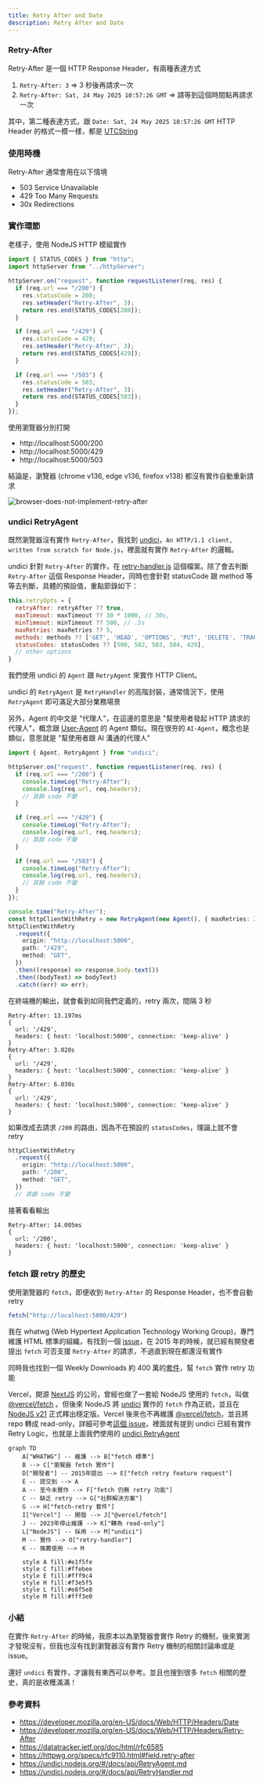 ```yaml
---
title: Retry After and Date
description: Retry After and Date
---
```


### Retry-After

Retry-After 是一個 HTTP Response Header，有兩種表達方式

1. `Retry-After: 3` => 3 秒後再請求一次
2. `Retry-After: Sat, 24 May 2025 10:57:26 GMT` => 請等到這個時間點再請求一次

其中，第二種表達方式，跟 `Date: Sat, 24 May 2025 10:57:26 GMT` HTTP Header 的格式一模一樣，都是 [UTCString](https://developer.mozilla.org/en-US/docs/Web/JavaScript/Reference/Global_Objects/Date/toUTCString)

### 使用時機

Retry-After 通常會用在以下情境

- 503 Service Unavailable
- 429 Too Many Requests
- 30x Redirections

### 實作環節

老樣子，使用 NodeJS HTTP 模組實作

```ts
import { STATUS_CODES } from "http";
import httpServer from "../httpServer";

httpServer.on("request", function requestListener(req, res) {
  if (req.url === "/200") {
    res.statusCode = 200;
    res.setHeader("Retry-After", 3);
    return res.end(STATUS_CODES[200]);
  }

  if (req.url === "/429") {
    res.statusCode = 429;
    res.setHeader("Retry-After", 3);
    return res.end(STATUS_CODES[429]);
  }

  if (req.url === "/503") {
    res.statusCode = 503;
    res.setHeader("Retry-After", 3);
    return res.end(STATUS_CODES[503]);
  }
});
```

使用瀏覽器分別打開
- http://localhost:5000/200
- http://localhost:5000/429
- http://localhost:5000/503

結論是，瀏覽器 (chrome v136, edge v136, firefox v138) 都沒有實作自動重新請求

![browser-does-not-implement-retry-after](../static/img/browser-does-not-implement-retry-after.jpg)

### undici RetryAgent

既然瀏覽器沒有實作 `Retry-After`，我找到 [undici](https://github.com/nodejs/undici)，`An HTTP/1.1 client, written from scratch for Node.js`，裡面就有實作 `Retry-After` 的邏輯。

undici 針對 `Retry-After` 的實作，在 [retry-handler.js](https://github.com/nodejs/undici/blob/main/lib/handler/retry-handler.js) 這個檔案。除了會去判斷 `Retry-After` 這個 Response Header，同時也會針對 statusCode 跟 method 等等去判斷，具體的預設值，重點節錄如下：

```js
this.retryOpts = {
  retryAfter: retryAfter ?? true,
  maxTimeout: maxTimeout ?? 30 * 1000, // 30s,
  minTimeout: minTimeout ?? 500, // .5s
  maxRetries: maxRetries ?? 5,
  methods: methods ?? ['GET', 'HEAD', 'OPTIONS', 'PUT', 'DELETE', 'TRACE'],
  statusCodes: statusCodes ?? [500, 502, 503, 504, 429],
  // other options
}
```

我們使用 undici 的 `Agent` 跟 `RetryAgent` 來實作 HTTP Client。

undici 的 `RetryAgent` 是 `RetryHandler` 的高階封裝，通常情況下，使用 `RetryAgent` 即可滿足大部分業務場景

另外，Agent 的中文是 "代理人"，在這邊的意思是 "幫使用者發起 HTTP 請求的代理人"，概念跟 [User-Agent](https://developer.mozilla.org/en-US/docs/Web/HTTP/Reference/Headers/User-Agent) 的 Agent 類似。現在很夯的 `AI-Agent`，概念也是類似，意思就是 "幫使用者跟 AI 溝通的代理人"

```ts
import { Agent, RetryAgent } from "undici";

httpServer.on("request", function requestListener(req, res) {
  if (req.url === "/200") {
    console.timeLog("Retry-After");
    console.log(req.url, req.headers);
    // 其餘 code 不變
  }

  if (req.url === "/429") {
    console.timeLog("Retry-After");
    console.log(req.url, req.headers);
    // 其餘 code 不變
  }

  if (req.url === "/503") {
    console.timeLog("Retry-After");
    console.log(req.url, req.headers);
    // 其餘 code 不變
  }
});

console.time("Retry-After");
const httpClientWithRetry = new RetryAgent(new Agent(), { maxRetries: 2 });
httpClientWithRetry
  .request({
    origin: "http://localhost:5000",
    path: "/429",
    method: "GET",
  })
  .then((response) => response.body.text())
  .then((bodyText) => bodyText)
  .catch((err) => err);
```

在終端機的輸出，就會看到如同我們定義的，retry 兩次，間隔 3 秒

```
Retry-After: 13.197ms
{
  url: '/429',
  headers: { host: 'localhost:5000', connection: 'keep-alive' }
}
Retry-After: 3.020s
{
  url: '/429',
  headers: { host: 'localhost:5000', connection: 'keep-alive' }
}
Retry-After: 6.030s
{
  url: '/429',
  headers: { host: 'localhost:5000', connection: 'keep-alive' }
}
```

如果改成去請求 `/200` 的路由，因為不在預設的 `statusCodes`，理論上就不會 retry

```ts
httpClientWithRetry
  .request({
    origin: "http://localhost:5000",
    path: "/200",
    method: "GET",
  })
  // 其餘 code 不變
```

接著看看輸出

```
Retry-After: 14.005ms
{
  url: '/200',
  headers: { host: 'localhost:5000', connection: 'keep-alive' }
}
```

### fetch 跟 retry 的歷史

使用瀏覽器的 `fetch`，即便收到 `Retry-After` 的 Response Header，也不會自動 retry

```js
fetch("http://localhost:5000/429")
```

我在 whatwg (Web Hypertext Application Technology Working Group)，專門維護 HTML 標準的組織，有找到一個 [issue](https://github.com/whatwg/fetch/issues/116)，在 2015 年的時候，就已經有開發者提出 `fetch` 可否支援 `Retry-After` 的請求，不過直到現在都還沒有實作

同時我也找到一個 Weekly Downloads 約 400 萬的[套件](https://www.npmjs.com/package/fetch-retry)，幫 `fetch` 實作 retry 功能

Vercel，開源 [NextJS](https://github.com/vercel/next.js/) 的公司，曾經也做了一套給 NodeJS 使用的 `fetch`，叫做 [@vercel/fetch](https://github.com/vercel/fetch) 。但後來 NodeJS 將 [undici](https://github.com/nodejs/undici) 實作的 `fetch` 作為正統，並且在 [NodeJS v21](https://nodejs.org/docs/latest-v21.x/api/globals.html#fetch) 正式釋出穩定版。Vercel 後來也不再維護 [@vercel/fetch](https://github.com/vercel/fetch)，並且將 repo 轉成 read-only，詳細可參考[這個 issue](https://github.com/vercel/fetch/issues/83)，裡面就有提到 undici 已經有實作 Retry Logic，也就是上面我們使用的 [undici RetryAgent](#undici-retryagent)

```mermaid
graph TD
    A["WHATWG"] -- 維護 --> B["fetch 標準"]
    B --> C["瀏覽器 fetch 實作"]
    D["開發者"] -- 2015年提出 --> E["fetch retry feature request"]
    E -- 提交到 --> A
    A -- 至今未實作 --> F["fetch 仍無 retry 功能"]
    C -- 缺乏 retry --> G["社群解決方案"]
    G --> H["fetch-retry 套件"]
    I["Vercel"] -- 開發 --> J["@vercel/fetch"]
    J -- 2023年停止維護 --> K["轉為 read-only"]
    L["NodeJS"] -- 採用 --> M["undici"]
    M -- 實作 --> O["retry-handler"]
    K -- 推薦使用 --> M

    style A fill:#e1f5fe
    style C fill:#ffebee
    style E fill:#fff9c4
    style H fill:#f3e5f5
    style L fill:#e8f5e8
    style M fill:#fff3e0
```

### 小結

在實作 `Retry-After` 的時候，我原本以為瀏覽器會實作 Retry 的機制，後來實測才發現沒有，但我也沒有找到瀏覽器沒有實作 Retry 機制的相關討論串或是 issue。

還好 `undici` 有實作，才讓我有東西可以參考。並且也搜到很多 `fetch` 相關的歷史，真的是收穫滿滿！

### 參考資料
- https://developer.mozilla.org/en-US/docs/Web/HTTP/Headers/Date
- https://developer.mozilla.org/en-US/docs/Web/HTTP/Headers/Retry-After
- https://datatracker.ietf.org/doc/html/rfc6585
- https://httpwg.org/specs/rfc9110.html#field.retry-after
- https://undici.nodejs.org/#/docs/api/RetryAgent.md
- https://undici.nodejs.org/#/docs/api/RetryHandler.md